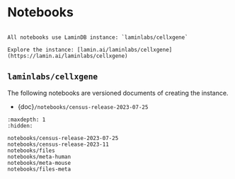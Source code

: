 # Notebooks

```{note}

All notebooks use LaminDB instance: `laminlabs/cellxgene`

Explore the instance: [lamin.ai/laminlabs/cellxgene](https://lamin.ai/laminlabs/cellxgene)
```

## `laminlabs/cellxgene`

The following notebooks are versioned documents of creating the instance.

- {doc}`/notebooks/census-release-2023-07-25`

```{toctree}
:maxdepth: 1
:hidden:

notebooks/census-release-2023-07-25
notebooks/census-release-2023-11
notebooks/files
notebooks/meta-human
notebooks/meta-mouse
notebooks/files-meta
```
